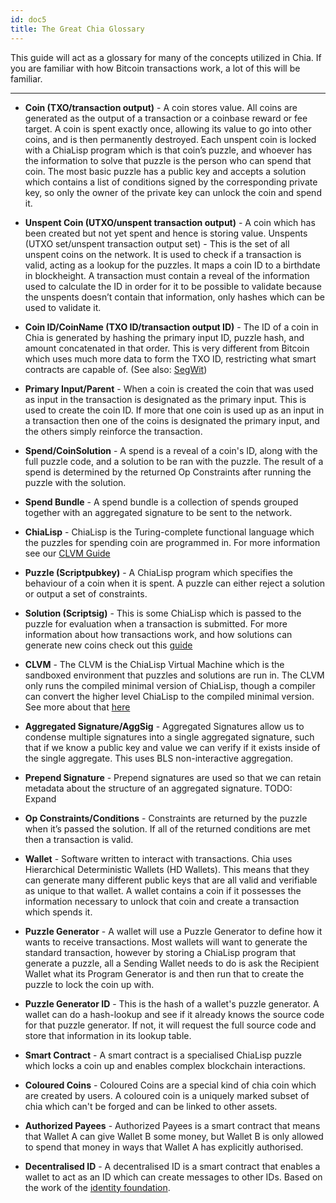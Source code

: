 ```yaml
---
id: doc5
title: The Great Chia Glossary
---
```


This guide will act as a glossary for many of the concepts utilized in Chia.
If you are familiar with how Bitcoin transactions work, a lot of this will be familiar.

---

* **Coin (TXO/transaction output)** - A coin stores value. All coins are generated as the output of a transaction or a coinbase reward or fee target. A coin is spent exactly once, allowing its value to go into other coins, and is then permanently destroyed. Each unspent coin is locked with a ChiaLisp program which is that coin’s puzzle, and whoever has the information to solve that puzzle is the person who can spend that coin. The most basic puzzle has a public key and accepts a solution which contains a list of conditions signed by the corresponding private key, so only the owner of the private key can unlock the coin and spend it.

* **Unspent Coin (UTXO/unspent transaction output)** - A coin which has been created but not yet spent and hence is storing value.
Unspents (UTXO set/unspent transaction output set) - This is the set of all unspent coins on the network. It is used to check if a transaction is valid, acting as a lookup for the puzzles. It maps a coin ID to a birthdate in blockheight. A transaction must contain a reveal of the information used to calculate the ID in order for it to be possible to validate because the unspents doesn’t contain that information, only hashes which can be used to validate it.

* **Coin ID/CoinName (TXO ID/transaction output ID)** - The ID of a coin in Chia is generated by hashing the primary input ID, puzzle hash, and amount concatenated in that order. This is very different from Bitcoin which uses much more data to form the TXO ID, restricting what smart contracts are capable of. (See also: [SegWit](https://en.wikipedia.org/wiki/SegWit))

* **Primary Input/Parent** - When a coin is created the coin that was used as input in the transaction is designated as the primary input. This is used to create the coin ID. If more that one coin is used up as an input in a transaction then one of the coins is designated the primary input, and the others simply reinforce the transaction.

* **Spend/CoinSolution** - A spend is a reveal of a coin's ID, along with the full puzzle code, and a solution to be ran with the puzzle. The result of a spend is determined by the returned Op Constraints after running the puzzle with the solution.

* **Spend Bundle** - A spend bundle is a collection of spends grouped together with an aggregated signature to be sent to the network.

* **ChiaLisp** - ChiaLisp is the Turing-complete functional language which the puzzles for spending coin are programmed in. For more information see our [CLVM Guide](/docs/)

* **Puzzle (Scriptpubkey)** - A ChiaLisp program which specifies the behaviour of a coin when it is spent. A puzzle can either reject a solution or output a set of constraints.

* **Solution (Scriptsig)** - This is some ChiaLisp which is passed to the puzzle for evaluation when a transaction is submitted. For more information about how transactions work, and how solutions can generate new coins check out this [guide](/docs/doc2)

* **CLVM** - The CLVM is the ChiaLisp Virtual Machine which is the sandboxed environment that puzzles and solutions are run in. The CLVM only runs the compiled minimal version of ChiaLisp, though a compiler can convert the higher level ChiaLisp to the compiled minimal version. See more about that [here](/docs/doc4)

* **Aggregated Signature/AggSig** - Aggregated Signatures allow us to condense multiple signatures into a single aggregated signature, such that if we know a public key and value we can verify if it exists inside of the single aggregate. This uses BLS non-interactive aggregation.

* **Prepend Signature** - Prepend signatures are used so that we can retain metadata about the structure of an aggregated signature. TODO: Expand

* **Op Constraints/Conditions** - Constraints are returned by the puzzle when it’s passed the solution. If all of the returned conditions are met then a transaction is valid.

* **Wallet** - Software written to interact with transactions. Chia uses Hierarchical Deterministic Wallets (HD Wallets). This means that they can generate many different public keys that are all valid and verifiable as unique to that wallet. A wallet contains a coin if it possesses the information necessary to unlock that coin and create a transaction which spends it.

* **Puzzle Generator** - A wallet will use a Puzzle Generator to define how it wants to receive transactions. Most wallets will want to generate the standard transaction, however by storing a ChiaLisp program that generate a puzzle, all a Sending Wallet needs to do is ask the Recipient Wallet what its Program Generator is and then run that to create the puzzle to lock the coin up with.

* **Puzzle Generator ID** - This is the hash of a wallet's puzzle generator. A wallet can do a hash-lookup and see if it already knows the source code for that puzzle generator. If not, it will request the full source code and store that information in its lookup table.

* **Smart Contract** - A smart contract is a specialised ChiaLisp puzzle which locks a coin up and enables complex blockchain interactions.

* **Coloured Coins** - Coloured Coins are a special kind of chia coin which are created by users. A coloured coin is a uniquely marked subset of chia which can't be forged and can be linked to other assets.

* **Authorized Payees** - Authorized Payees is a smart contract that means that Wallet A can give Wallet B some money, but Wallet B is only allowed to spend that money in ways that Wallet A has explicitly authorised.

* **Decentralised ID** - A decentralised ID is a smart contract that enables a wallet to act as an ID which can create messages to other IDs. Based on the work of the [identity foundation](https://identity.foundation/).
